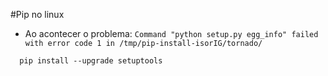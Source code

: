 #Pip no linux
* Ao acontecer o problema:
`Command "python setup.py egg_info" failed with error code 1 in /tmp/pip-install-isorIG/tornado/`

```terminal
  pip install --upgrade setuptools
```
